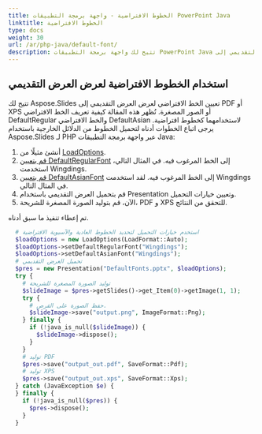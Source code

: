 ```yaml
---
title: الخطوط الافتراضية - واجهة برمجة التطبيقات PowerPoint Java
linktitle: الخطوط الافتراضية
type: docs
weight: 30
url: /ar/php-java/default-font/
description: تتيح لك واجهة برمجة التطبيقات PowerPoint Java تعيين الخط الافتراضي لعرض العرض التقديمي إلى PDF أو XPS أو الصور المصغرة. تُظهر هذه المقالة كيفية تعريف الخط الافتراضي DefaultRegular والخط الافتراضي DefaultAsian لاستخدامهما كخطوط افتراضية.
---
```



## **استخدام الخطوط الافتراضية لعرض العرض التقديمي**
تتيح لك Aspose.Slides تعيين الخط الافتراضي لعرض العرض التقديمي إلى PDF أو XPS أو الصور المصغرة. تُظهر هذه المقالة كيفية تعريف الخط الافتراضي DefaultRegular والخط الافتراضي DefaultAsian لاستخدامهما كخطوط افتراضية. يرجى اتباع الخطوات أدناه لتحميل الخطوط من الدلائل الخارجية باستخدام Aspose.Slides لـ PHP عبر واجهة برمجة التطبيقات Java:

1. أنشئ مثيلًا من [LoadOptions](https://reference.aspose.com/slides/php-java/aspose.slides/LoadOptions).
1. [قم بتعيين DefaultRegularFont](https://reference.aspose.com/slides/php-java/aspose.slides/LoadOptions#setDefaultRegularFont-java.lang.String-) إلى الخط المرغوب فيه. في المثال التالي، استخدمت Wingdings.
1. [قم بتعيين DefaultAsianFont](https://reference.aspose.com/slides/php-java/aspose.slides/LoadOptions#setDefaultAsianFont-java.lang.String-) إلى الخط المرغوب فيه. لقد استخدمت Wingdings في المثال التالي.
1. قم بتحميل العرض التقديمي باستخدام Presentation وتعيين خيارات التحميل.
1. الآن، قم بتوليد الصورة المصغرة للشريحة، PDF و XPS للتحقق من النتائج.

تم إعطاء تنفيذ ما سبق أدناه.

```php
  # استخدم خيارات التحميل لتحديد الخطوط العادية والآسيوية الافتراضية
  $loadOptions = new LoadOptions(LoadFormat::Auto);
  $loadOptions->setDefaultRegularFont("Wingdings");
  $loadOptions->setDefaultAsianFont("Wingdings");
  # تحميل العرض التقديمي
  $pres = new Presentation("DefaultFonts.pptx", $loadOptions);
  try {
    # توليد الصورة المصغرة للشريحة
    $slideImage = $pres->getSlides()->get_Item(0)->getImage(1, 1);
    try {
      # حفظ الصورة على القرص.
      $slideImage->save("output.png", ImageFormat::Png);
    } finally {
      if (!java_is_null($slideImage)) {
        $slideImage->dispose();
      }
    }
    # توليد PDF
    $pres->save("output_out.pdf", SaveFormat::Pdf);
    # توليد XPS
    $pres->save("output_out.xps", SaveFormat::Xps);
  } catch (JavaException $e) {
  } finally {
    if (!java_is_null($pres)) {
      $pres->dispose();
    }
  }
```